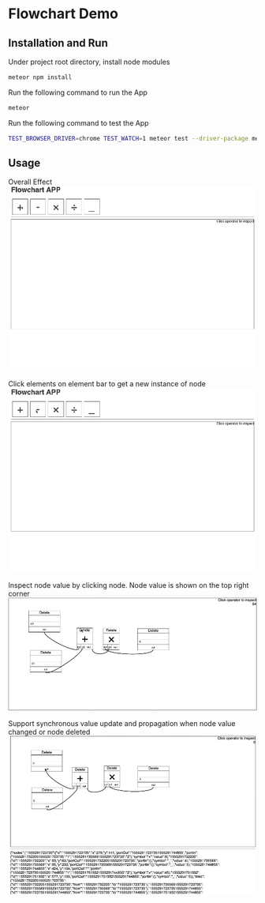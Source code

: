# Flowchart Demo

## Installation and Run

Under project root directory, install node modules

```bash
meteor npm install
```

Run the following command to run the App

```bash
meteor
```

Run the following command to test the App

```bash
TEST_BROWSER_DRIVER=chrome TEST_WATCH=1 meteor test --driver-package meteortesting:mocha --port 3002
```

## Usage

Overall Effect
![](./images/overall.gif)

Click elements on element bar to get a new instance of node
![](./images/dragdroptoadd.gif)

Inspect node value by clicking node. Node value is shown on the top right corner
![](./images/inspection.gif)

Support synchronous value update and propagation when node value changed or node deleted
![](./images/realtime.gif)

